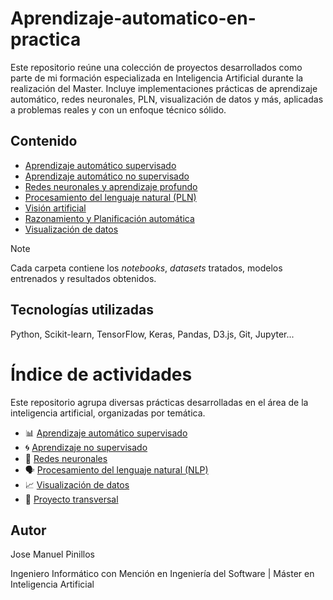 # Aprendizaje-automatico-en-practica
Este repositorio reúne una colección de proyectos desarrollados como parte de mi formación especializada en Inteligencia Artificial durante la realización del Master. Incluye implementaciones prácticas de aprendizaje automático, redes neuronales, PLN, visualización de datos y más, aplicadas a problemas reales y con un enfoque técnico sólido.



## Contenido

- [Aprendizaje automático supervisado](Aprendizaje_automático_supervisado/)
- [Aprendizaje automático no supervisado](Aprendizaje_automático_no_supervisado/)
- [Redes neuronales y aprendizaje profundo](Redes_neuronales_y_aprendizaje_profundo/)
- [Procesamiento del lenguaje natural (PLN)](Procesamiento_del_lenguaje_natural_(PLN)/)
- [Visión artificial](Visión_artificial/)
- [Razonamiento y Planificación automática](Razonamiento_y_Planificación_automática/)
- [Visualización de datos](Visualización_de_datos/)

 

> [!NOTE]
>
> Cada carpeta contiene los *notebooks*, *datasets* tratados, modelos entrenados y resultados obtenidos.

 

## Tecnologías utilizadas 

Python, Scikit-learn, TensorFlow, Keras, Pandas, D3.js, Git, Jupyter...

 # Índice de actividades

Este repositorio agrupa diversas prácticas desarrolladas en el área de la inteligencia artificial, organizadas por temática.

- 📊 [Aprendizaje automático supervisado](aprendizaje_supervisado/)
- 🌀 [Aprendizaje no supervisado](aprendizaje_no_supervisado/)
- 🧠 [Redes neuronales](redes_neuronales/)
- 🗣️ [Procesamiento del lenguaje natural (NLP)](nlp/)
- 📈 [Visualización de datos](visualizacion_datos/)
- 🧪 [Proyecto transversal](proyecto_transversal/)

## Autor

Jose Manuel Pinillos  

Ingeniero Informático con Mención en Ingeniería del Software | Máster en Inteligencia Artificial
